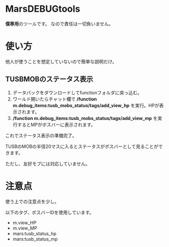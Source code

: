 # MarsDEBUGtools
 
**僕専用**のツールです。
なので責任は一切負いません。

# 使い方

他人が使うことを想定していないので簡単な説明だけ。

## TUSBMOBのステータス表示

1. データパックをダウンロードしてfunctionフォルダに突っ込む。
2. ワールド開いたらチャット欄で **/function m.debug_items:tusb_mobs_status/tags/add_view_hp** を実行。HPが表示されます。
3. **/function m.debug_items:tusb_mobs_status/tags/add_view_mp** を実行するとMPがボスバーに表示されます。

これでステータス表示の準備完了。



TUSBのMOBの半径20マスに入るとステータスがボスバーとして見ることができます。

ただし、友好モブには対応していません。

# 注意点

使う上での注意点を少し。

以下のタグ、ボスバーIDを使用しています。

* m.view_HP
* m.view_MP
* mars:tusb_status_hp
* mars:tusb_status_mp
